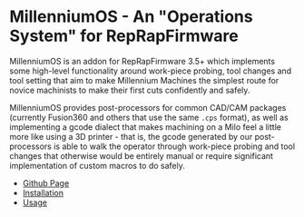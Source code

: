 # MillenniumOS - An "Operations System" for RepRapFirmware

MillenniumOS is an addon for RepRapFirmware 3.5+ which implements some high-level functionality around work-piece probing, tool changes and tool setting that aim to make Millennium Machines the simplest route for novice machinists to make their first cuts confidently and safely.

MillenniumOS provides post-processors for common CAD/CAM packages (currently Fusion360 and others that use the same `.cps` format), as well as implementing a gcode dialect that makes machining on a Milo feel a little more like using a 3D printer - that is, the gcode generated by our post-processors is able to walk the operator through work-piece probing and tool changes that otherwise would be entirely manual or require significant implementation of custom macros to do safely.

- [Github Page](https://github.com/MillenniumMachines/MillenniumOS)
- [Installation](./manual/installation.md)
- [Usage](./manual/usage.md)
